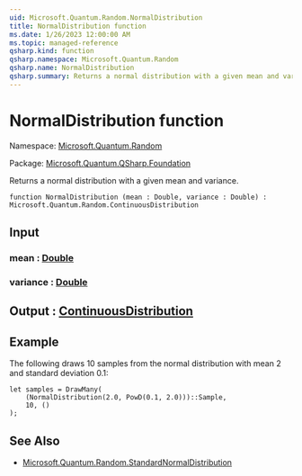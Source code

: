 ```yaml
---
uid: Microsoft.Quantum.Random.NormalDistribution
title: NormalDistribution function
ms.date: 1/26/2023 12:00:00 AM
ms.topic: managed-reference
qsharp.kind: function
qsharp.namespace: Microsoft.Quantum.Random
qsharp.name: NormalDistribution
qsharp.summary: Returns a normal distribution with a given mean and variance.
---
```


# NormalDistribution function

Namespace: [Microsoft.Quantum.Random](xref:Microsoft.Quantum.Random)

Package: [Microsoft.Quantum.QSharp.Foundation](https://nuget.org/packages/Microsoft.Quantum.QSharp.Foundation)


Returns a normal distribution with a given mean and variance.

```qsharp
function NormalDistribution (mean : Double, variance : Double) : Microsoft.Quantum.Random.ContinuousDistribution
```


## Input

### mean : [Double](xref:microsoft.quantum.qsharp.valueliterals#double-literals)




### variance : [Double](xref:microsoft.quantum.qsharp.valueliterals#double-literals)





## Output : [ContinuousDistribution](xref:Microsoft.Quantum.Random.ContinuousDistribution)



## Example

The following draws 10 samples from the normal distribution with mean2 and standard deviation 0.1:```qsharplet samples = DrawMany(    (NormalDistribution(2.0, PowD(0.1, 2.0)))::Sample,    10, ());```

## See Also

- [Microsoft.Quantum.Random.StandardNormalDistribution](xref:Microsoft.Quantum.Random.StandardNormalDistribution)